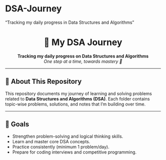 # DSA-Journey
“Tracking my daily progress in Data Structures and Algorithms”
<h1 align="center">🚀 My DSA Journey</h1>

<p align="center">
  <b>Tracking my daily progress on Data Structures and Algorithms</b><br>
  <i>One step at a time, towards mastery 💪</i>
</p>

---

<h2>📘 About This Repository</h2>

<p>
This repository documents my journey of learning and solving problems related to 
<strong>Data Structures and Algorithms (DSA)</strong>.  
Each folder contains topic-wise problems, solutions, and notes that I’m building over time.
</p>

---

<h2>🎯 Goals</h2>

<ul>
  <li>Strengthen problem-solving and logical thinking skills.</li>
  <li>Learn and master core DSA concepts.</li>
  <li>Practice consistently (minimum 1 problem/day).</li>
  <li>Prepare for coding interviews and competitive programming.</li>
</ul>



